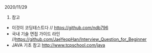 2020/11/29

1. 참고
- 이것이 코딩테스트다 // https://github.com/ndb796
- 국내 기술 면접 가이드 라인 //https://github.com/JaeYeopHan/Interview_Question_for_Beginner
- JAVA 기초 참고 http://www.tcpschool.com/java


